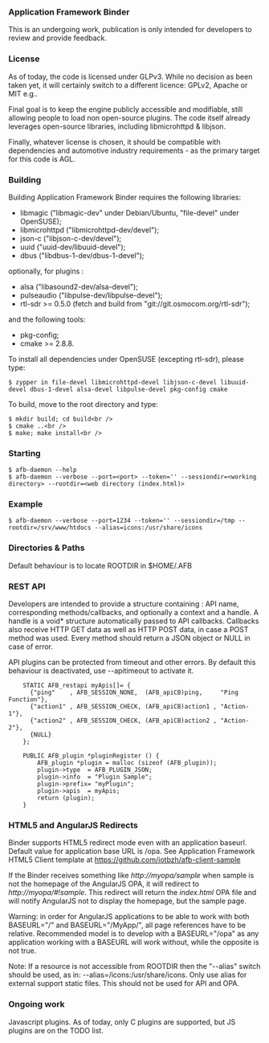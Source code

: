 ### Application Framework Binder
This is an undergoing work, publication is only intended for developers to review and provide feedback.

### License
As of today, the code is licensed under GLPv3. While no decision as been taken yet, it will certainly switch to a different licence: GPLv2, Apache or MIT e.g..

Final goal is to keep the engine publicly accessible and modifiable, still allowing people to load non open-source plugins. The code itself already leverages open-source libraries, including libmicrohttpd & libjson.

Finally, whatever license is chosen, it should be compatible with dependencies and automotive industry requirements - as the primary target for this code is AGL. 

### Building
Building Application Framework Binder requires the following libraries:
 * libmagic ("libmagic-dev" under Debian/Ubuntu, "file-devel" under OpenSUSE);
 * libmicrohttpd ("libmicrohttpd-dev/devel");
 * json-c ("libjson-c-dev/devel");
 * uuid ("uuid-dev/libuuid-devel");
 * dbus ("libdbus-1-dev/dbus-1-devel");

optionally, for plugins :
 * alsa ("libasound2-dev/alsa-devel");
 * pulseaudio ("libpulse-dev/libpulse-devel");
 * rtl-sdr >= 0.5.0 (fetch and build from "git://git.osmocom.org/rtl-sdr");

and the following tools:
 * pkg-config;
 * cmake >= 2.8.8.

To install all dependencies under OpenSUSE (excepting rtl-sdr), please type:
```
$ zypper in file-devel libmicrohttpd-devel libjson-c-devel libuuid-devel dbus-1-devel alsa-devel libpulse-devel pkg-config cmake
```

 To build, move to the root directory and type:
```
$ mkdir build; cd build<br />
$ cmake ..<br />
$ make; make install<br />
```

### Starting
```
$ afb-daemon --help 
$ afb-daemon --verbose --port=<port> --token='' --sessiondir=<working directory> --rootdir=<web directory (index.html)>
```

### Example
```
$ afb-daemon --verbose --port=1234 --token='' --sessiondir=/tmp --rootdir=/srv/www/htdocs --alias=icons:/usr/share/icons
```

### Directories & Paths
Default behaviour is to locate ROOTDIR in $HOME/.AFB

### REST API

Developers are intended to provide a structure containing : API name, corresponding methods/callbacks, and optionally a context and a handle.
A handle is a void* structure automatically passed to API callbacks. Callbacks also receive HTTP GET data as well as HTTP POST data, in case a POST method was used. Every method should return a JSON object or NULL in case of error.

API plugins can be protected from timeout and other errors. By default this behaviour is deactivated, use --apitimeout to activate it.
        
        STATIC AFB_restapi myApis[]= {
          {"ping"    , AFB_SESSION_NONE,  (AFB_apiCB)ping,     "Ping Function"},
          {"action1" , AFB_SESSION_CHECK, (AFB_apiCB)action1 , "Action-1"},
          {"action2" , AFB_SESSION_CHECK, (AFB_apiCB)action2 , "Action-2"},
          {NULL}
        };

        PUBLIC AFB_plugin *pluginRegister () {
            AFB_plugin *plugin = malloc (sizeof (AFB_plugin));
            plugin->type  = AFB_PLUGIN_JSON;
            plugin->info  = "Plugin Sample";
            plugin->prefix= "myPlugin";        
            plugin->apis  = myApis;
            return (plugin);
        }

### HTML5 and AngularJS Redirects

Binder supports HTML5 redirect mode even with an application baseurl. Default value for application base URL is /opa.
See Application Framework HTML5 Client template at https://github.com/iotbzh/afb-client-sample

If the Binder receives something like _http://myopa/sample_ when sample is not the homepage of the AngularJS OPA, it will redirect to _http://myopa/#!sample_. This redirect will return the _index.html_ OPA file and will notify AngularJS not to display the homepage, but the sample page.

Warning: in order for AngularJS applications to be able to work with both BASEURL="/" and BASEURL="/MyApp/", all page references have to be relative.
Recommended model is to develop with a BASEURL="/opa" as any application working with a BASEURL will work without, while the opposite is not true.

Note: If a resource is not accessible from ROOTDIR then the "--alias" switch should be used, as in: --alias=/icons:/usr/share/icons. Only use alias for external support static files. This should not be used for API and OPA.


### Ongoing work

Javascript plugins. As of today, only C plugins are supported, but JS plugins are on the TODO list.


